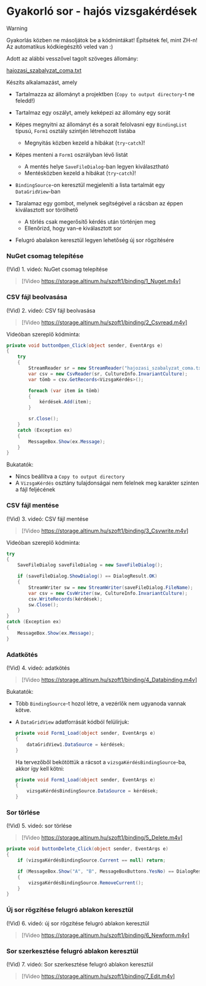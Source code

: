 # Gyakorló sor - hajós vizsgakérdések

> [!WARNING]
>
> Gyakorlás közben ne másoljátok be a kódmintákat! Építsétek fel, mint ZH-n! Az automatikus kódkiegészítő veled van :)

Adott az alábbi vesszővel tagolt szöveges állomány:

[hajozasi_szabalyzat_coma.txt](hajozasi_szabalyzat_coma.txt)

Készíts alkalamazást, amely

- Tartalmazza az állományt a projektben (`Copy to output directory`-t ne feledd!)

- Tartalmaz egy oszályt, amely keképezi az állomány egy sorát

- Képes megnyitni az állományt és a sorait felolvasni egy `BindingList` típusú, `Form1` osztály szintjén létrehozott listába

  - Megnyitás közben kezeld a hibákat (`try`-`catch`)!

- Képes menteni a `Form1` oszrályban lévő listát 

  - A mentés helye `SaveFileDialog`-ban legyen kiválasztható
  - Mentésközben kezeld a hibákat (`try`-`catch`)!

- `BindingSource`-on keresztül megjeleníti a lista tartalmát egy `DataGridView`-ban

- Taralamaz egy gombot, melynek segítségével a rácsban az éppen kiválasztott sor törölhető

  - A törlés csak megerősítő kérdés után történjen meg
  - Ellenőrizd, hogy van-e kiválasztott sor

- Felugró abalakon keresztül legyen lehetőség új sor rögzítésére

  



### NuGet csomag telepítése

(!Vid) 1. videó: NuGet csomag telepítése

> [!Video https://storage.altinum.hu/szoft1/binding/1_Nuget.m4v]

### CSV fájl beolvasása

(!Vid) 2. videó: CSV fájl beolvasása

> [!Video https://storage.altinum.hu/szoft1/binding/2_Csvread.m4v]

Videóban szereplő kódminta:

```c#
private void buttonOpen_Click(object sender, EventArgs e)
{
    try
    {
        StreamReader sr = new StreamReader("hajozasi_szabalyzat_coma.txt");
        var csv = new CsvReader(sr, CultureInfo.InvariantCulture);
        var tömb = csv.GetRecords<VizsgaKérdés>();

        foreach (var item in tömb)
        {
            kérdések.Add(item);
        }

        sr.Close();
    }
    catch (Exception ex)
    {
        MessageBox.Show(ex.Message);
    }
}
```

Bukatatók:

- Nincs beállítva a `Copy to output directory`
- A `VizsgaKérdés` osztány tulajdonságai nem felelnek meg karakter szinten a fájl feljécének

### CSV fájl mentése

(!Vid) 3. videó: CSV fájl mentése

> [!Video https://storage.altinum.hu/szoft1/binding/3_Csvwrite.m4v]

Videóban szereplő kódminta:

```c#
try
{
    SaveFileDialog saveFileDialog = new SaveFileDialog();

    if (saveFileDialog.ShowDialog() == DialogResult.OK)
    {
        StreamWriter sw = new StreamWriter(saveFileDialog.FileName);
        var csv = new CsvWriter(sw, CultureInfo.InvariantCulture);
        csv.WriteRecords(kérdések);
        sw.Close();
    }
}
catch (Exception ex)
{
    MessageBox.Show(ex.Message);
}
```

### Adatkötés

(!Vid) 4. videó: adatkötés

> [!Video https://storage.altinum.hu/szoft1/binding/4_Databinding.m4v]

Bukatatók:

- Több `BindingSource`-t hozol létre, a vezérlők nem ugyanoda vannak kötve.

- A `DataGridView` adatforrását kódból felülírjuk:
  ```c#
  private void Form1_Load(object sender, EventArgs e)
  {
      dataGridView1.DataSource = kérdések;
  }
  ```

  Ha tervezőből bekötöttük a rácsot a `vizsgaKérdésBindingSource`-ba, akkor így kell kötni:

  ```c#
  private void Form1_Load(object sender, EventArgs e)
  {
      vizsgaKérdésBindingSource.DataSource = kérdések;
  }
  ```

  

### Sor törlése

(!Vid) 5. videó: sor törlése

> [!Video https://storage.altinum.hu/szoft1/binding/5_Delete.m4v]

```c#
private void buttonDelete_Click(object sender, EventArgs e)
{
    if (vizsgaKérdésBindingSource.Current == null) return;

    if (MessageBox.Show("A", "B", MessageBoxButtons.YesNo) == DialogResult.Yes)
    {
        vizsgaKérdésBindingSource.RemoveCurrent();
    }
}
```



### Új sor rögzítése felugró ablakon keresztül

(!Vid) 6. videó: új sor rögzítése felugró ablakon keresztül

> [!Video https://storage.altinum.hu/szoft1/binding/6_Newform.m4v]

### Sor szerkesztése felugró ablakon keresztül

(!Vid) 7. videó: Sor szerkesztése felugró ablakon keresztül

> [!Video https://storage.altinum.hu/szoft1/binding/7_Edit.m4v]